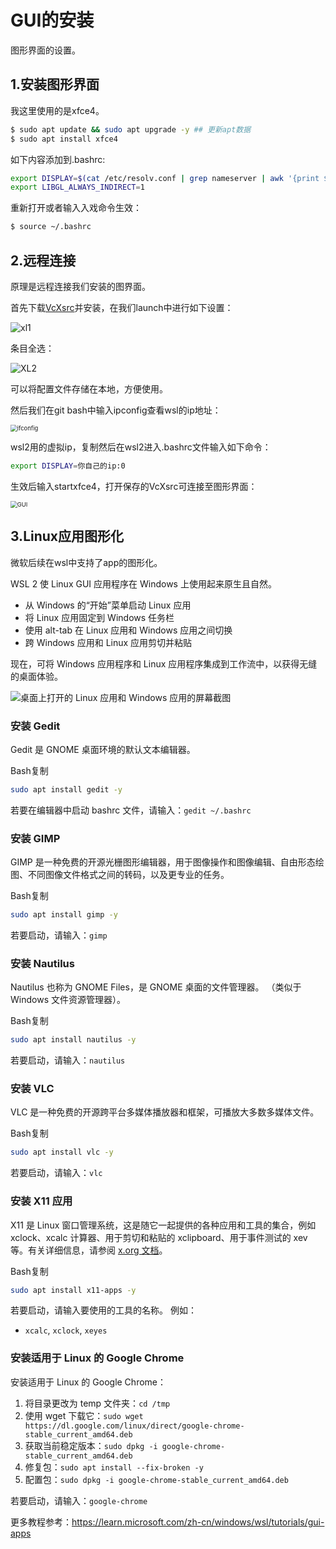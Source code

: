 # GUI的安装

图形界面的设置。



## 1.安装图形界面

我这里使用的是xfce4。

```bash
$ sudo apt update && sudo apt upgrade -y ## 更新apt数据
$ sudo apt install xfce4
```

如下内容添加到.bashrc:

```bash
export DISPLAY=$(cat /etc/resolv.conf | grep nameserver | awk '{print $2}'):0
export LIBGL_ALWAYS_INDIRECT=1
```

重新打开或者输入入戏命令生效：

```bash
$ source ~/.bashrc
```



## 2.远程连接

原理是远程连接我们安装的图界面。

首先下载[VcXsrc](https://sourceforge.net/projects/vcxsrv/)并安装，在我们launch中进行如下设置：

![xl1](/Users/asic-zty/Desktop/ASIC/GitHub/wsl2-config/image/xl1.png)

条目全选：

![XL2](/Users/asic-zty/Desktop/ASIC/GitHub/wsl2-config/image/XL2.png)

可以将配置文件存储在本地，方便使用。

然后我们在git bash中输入ipconfig查看wsl的ip地址：

<img src="/Users/asic-zty/Desktop/ASIC/GitHub/wsl2-config/image/ifconfig.png" alt="ifconfig" style="zoom:67%;" />

wsl2用的虚拟ip，复制然后在wsl2进入.bashrc文件输入如下命令：

```bash
export DISPLAY=你自己的ip:0
```

生效后输入startxfce4，打开保存的VcXsrc可连接至图形界面：

<img src="/Users/asic-zty/Desktop/ASIC/GitHub/wsl2-config/image/GUI.png" alt="GUI" style="zoom:67%;" />



## 3.Linux应用图形化

微软后续在wsl中支持了app的图形化。

WSL 2 使 Linux GUI 应用程序在 Windows 上使用起来原生且自然。

- 从 Windows 的“开始”菜单启动 Linux 应用
- 将 Linux 应用固定到 Windows 任务栏
- 使用 alt-tab 在 Linux 应用和 Windows 应用之间切换
- 跨 Windows 应用和 Linux 应用剪切并粘贴

现在，可将 Windows 应用程序和 Linux 应用程序集成到工作流中，以获得无缝的桌面体验。

![桌面上打开的 Linux 应用和 Windows 应用的屏幕截图](https://learn.microsoft.com/zh-cn/windows/wsl/media/wsl-gui-screenshot.png)

### 安装 Gedit

Gedit 是 GNOME 桌面环境的默认文本编辑器。

Bash复制

```bash
sudo apt install gedit -y
```

若要在编辑器中启动 bashrc 文件，请输入：`gedit ~/.bashrc`

### 安装 GIMP

GIMP 是一种免费的开源光栅图形编辑器，用于图像操作和图像编辑、自由形态绘图、不同图像文件格式之间的转码，以及更专业的任务。

Bash复制

```bash
sudo apt install gimp -y
```

若要启动，请输入：`gimp`

### 安装 Nautilus

Nautilus 也称为 GNOME Files，是 GNOME 桌面的文件管理器。 （类似于 Windows 文件资源管理器）。

Bash复制

```bash
sudo apt install nautilus -y
```

若要启动，请输入：`nautilus`

### 安装 VLC

VLC 是一种免费的开源跨平台多媒体播放器和框架，可播放大多数多媒体文件。

Bash复制

```bash
sudo apt install vlc -y
```

若要启动，请输入：`vlc`

### 安装 X11 应用

X11 是 Linux 窗口管理系统，这是随它一起提供的各种应用和工具的集合，例如 xclock、xcalc 计算器、用于剪切和粘贴的 xclipboard、用于事件测试的 xev 等。有关详细信息，请参阅 [x.org 文档](https://www.x.org/wiki/UserDocumentation/GettingStarted/)。

Bash复制

```bash
sudo apt install x11-apps -y
```

若要启动，请输入要使用的工具的名称。 例如：

- `xcalc`, `xclock`, `xeyes`

### 安装适用于 Linux 的 Google Chrome

安装适用于 Linux 的 Google Chrome：

1. 将目录更改为 temp 文件夹：`cd /tmp`
2. 使用 wget 下载它：`sudo wget https://dl.google.com/linux/direct/google-chrome-stable_current_amd64.deb`
3. 获取当前稳定版本：`sudo dpkg -i google-chrome-stable_current_amd64.deb`
4. 修复包：`sudo apt install --fix-broken -y`
5. 配置包：`sudo dpkg -i google-chrome-stable_current_amd64.deb`

若要启动，请输入：`google-chrome`

更多教程参考：https://learn.microsoft.com/zh-cn/windows/wsl/tutorials/gui-apps